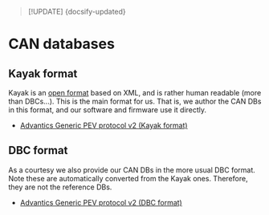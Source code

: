 > [!UPDATE] {docsify-updated}
# CAN databases

## Kayak format

Kayak is an [open format](https://github.com/julietkilo/kcd) based on XML, and is rather human
readable (more than DBCs...). This is the main format for us. That is, we author the CAN DBs in this
format, and our software and firmware use it directly.

- [Advantics Generic PEV protocol v2 (Kayak format)](charge-controllers/evcc_generic/Advantics_Generic_PEV_protocol_v2.kcd ':ignore')


## DBC format

As a courtesy we also provide our CAN DBs in the more usual DBC format. Note these are automatically
converted from the Kayak ones. Therefore, they are not the reference DBs.

- [Advantics Generic PEV protocol v2 (DBC format)](charge-controllers/evcc_generic/Advantics_Generic_PEV_protocol_v2.dbc ':ignore')
